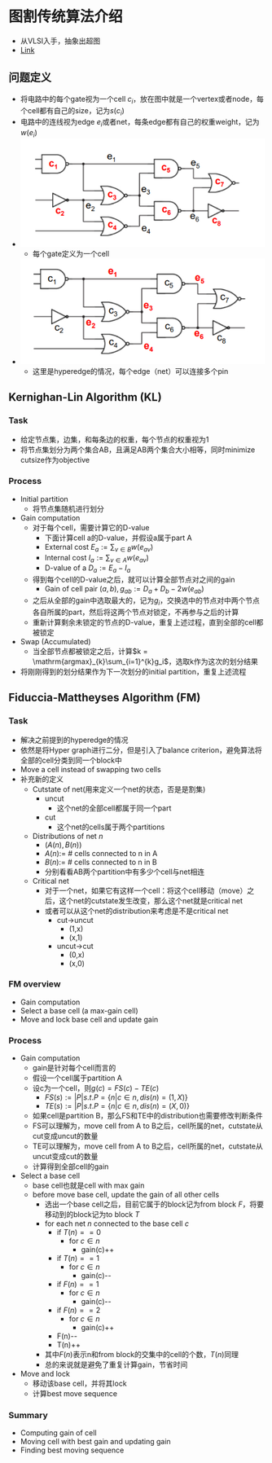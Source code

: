 # 图割传统算法介绍
- 从VLSI入手，抽象出超图
- [Link](https://eecs.wsu.edu/~daehyun/teaching/2015_EE582/ppt/02-partitioning.pdf)

## 问题定义
- 将电路中的每个gate视为一个cell $c_i$，放在图中就是一个vertex或者node，每个cell都有自己的size，记为$s(c_i)$
- 电路中的连线视为edge $e_i$或者net，每条edge都有自己的权重weight，记为$w(e_i)$
- ![](fig/传统算法/cell.jpg)
  - 每个gate定义为一个cell
- ![](fig/传统算法/net.jpg)
  - 这里是hyperedge的情况，每个edge（net）可以连接多个pin

## Kernighan-Lin Algorithm (KL)
### Task
- 给定节点集，边集，和每条边的权重，每个节点的权重视为1
- 将节点集划分为两个集合AB，且满足AB两个集合大小相等，同时minimize cutsize作为objective
### Process
- Initial partition
  - 将节点集随机进行划分
- Gain computation
  - 对于每个cell，需要计算它的D-value
    - 下面计算cell a的D-value，并假设a属于part A
    - External cost $E_a := \sum_{v \in B}w(e_{av})$
    - Internal cost $I_a := \sum_{v \in A}w(e_{av})$
    - D-value of a $D_a := E_a - I_a$
  - 得到每个cell的D-value之后，就可以计算全部节点对之间的gain
    - Gain of cell pair $(a,b), g_{ab} := D_a + D_b - 2w(e_{ab})$
  - 之后从全部的gain中选取最大的，记为$g_i$，交换选中的节点对中两个节点各自所属的part，然后将这两个节点对锁定，不再参与之后的计算
  - 重新计算剩余未锁定的节点的D-value，重复上述过程，直到全部的cell都被锁定
- Swap (Accumulated)
  - 当全部节点都被锁定之后，计算$k = \mathrm{argmax}_{k}\sum_{i=1}^{k}g_i$，选取k作为这次的划分结果
- 将刚刚得到的划分结果作为下一次划分的initial partition，重复上述流程

## Fiduccia-Mattheyses Algorithm (FM)
### Task
- 解决之前提到的hyperedge的情况
- 依然是将Hyper graph进行二分，但是引入了balance criterion，避免算法将全部的cell分类到同一个block中
- Move a cell instead of swapping two cells
- 补充新的定义
  - Cutstate of net(用来定义一个net的状态，否是是割集)
    - uncut
      - 这个net的全部cell都属于同一个part
    - cut
      - 这个net的cells属于两个partitions
  - Distributions of net $n$
    - $(A(n), B(n))$
    - $A(n) :=$ # cells connected to n in A
    - $B(n) :=$ # cells connected to n in B
    - 分别看看AB两个partition中有多少个cell与net相连
  - Critical net
    - 对于一个net，如果它有这样一个cell：将这个cell移动（move）之后，这个net的cutstate发生改变，那么这个net就是critical net
    - 或者可以从这个net的distribution来考虑是不是critical net
      - cut->uncut
        - (1,x)
        - (x,1)
      - uncut->cut
        - (0,x)
        - (x,0)
### FM overview
  - Gain computation
  - Select a base cell (a max-gain cell)
  - Move and lock base cell and update gain
### Process
- Gain computation
  - gain是针对每个cell而言的
  - 假设一个cell属于partition A
  - 设c为一个cell，则$g(c) = FS(c) - TE(c)$
    - $FS(s) := \vert P \vert s.t. P = \{ n | c \in n, dis(n) = (1,X) \}$
    - $TE(s) := \vert P \vert s.t. P = \{ n | c \in n, dis(n) = (X,0) \}$
  - 如果cell是partition B，那么FS和TE中的distribution也需要修改判断条件
  - FS可以理解为，move cell from A to B之后，cell所属的net，cutstate从cut变成uncut的数量
  - TE可以理解为，move cell from A to B之后，cell所属的net，cutstate从uncut变成cut的数量
  - 计算得到全部cell的gain
- Select a base cell
  - base cell也就是cell with max gain
  - before move base cell, update the gain of all other cells
    - 选出一个base cell之后，目前它属于的block记为from block $F$，将要移动到的block记为to block $T$
    - for each net $n$ connected to the base cell $c$
      - if $T(n) == 0$
        - for $c \in n$
          - gain(c)++
      - if $T(n) == 1$
        - for $c \in n$
          - gain(c)--
      - if $F(n) == 1$
        - for $c \in n$
          - gain(c)--
      - if $F(n) == 2$
        - for $c \in n$
          - gain(c)++
      - F(n)--
      - T(n)++
    - 其中$F(n)$表示n和from block的交集中的cell的个数，$T(n)$同理
    - 总的来说就是避免了重复计算gain，节省时间
- Move and lock
  - 移动该base cell，并将其lock
  - 计算best move sequence
### Summary
  - Computing gain of cell
  - Moving cell with best gain and updating gain
  - Finding best moving sequence